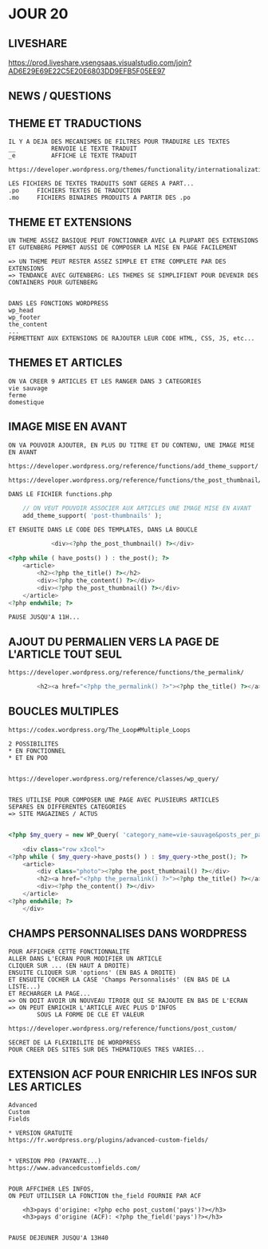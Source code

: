 # JOUR 20

## LIVESHARE

https://prod.liveshare.vsengsaas.visualstudio.com/join?AD6E29E69E22C5E20E6803DD9EFB5F05EE97

## NEWS / QUESTIONS


## THEME ET TRADUCTIONS

    IL Y A DEJA DES MECANISMES DE FILTRES POUR TRADUIRE LES TEXTES
    __          RENVOIE LE TEXTE TRADUIT
    _e          AFFICHE LE TEXTE TRADUIT

    https://developer.wordpress.org/themes/functionality/internationalization/

    LES FICHIERS DE TEXTES TRADUITS SONT GERES A PART...
    .po     FICHIERS TEXTES DE TRADUCTION
    .mo     FICHIERS BINAIRES PRODUITS A PARTIR DES .po

## THEME ET EXTENSIONS

    UN THEME ASSEZ BASIQUE PEUT FONCTIONNER AVEC LA PLUPART DES EXTENSIONS
    ET GUTENBERG PERMET AUSSI DE COMPOSER LA MISE EN PAGE FACILEMENT

    => UN THEME PEUT RESTER ASSEZ SIMPLE ET ETRE COMPLETE PAR DES EXTENSIONS
    => TENDANCE AVEC GUTENBERG: LES THEMES SE SIMPLIFIENT POUR DEVENIR DES CONTAINERS POUR GUTENBERG


    DANS LES FONCTIONS WORDPRESS
    wp_head
    wp_footer
    the_content
    ...
    PERMETTENT AUX EXTENSIONS DE RAJOUTER LEUR CODE HTML, CSS, JS, etc...


## THEMES ET ARTICLES

    ON VA CREER 9 ARTICLES ET LES RANGER DANS 3 CATEGORIES
    vie sauvage
    ferme
    domestique


## IMAGE MISE EN AVANT

    ON VA POUVOIR AJOUTER, EN PLUS DU TITRE ET DU CONTENU, UNE IMAGE MISE EN AVANT

    https://developer.wordpress.org/reference/functions/add_theme_support/

    https://developer.wordpress.org/reference/functions/the_post_thumbnail/

    DANS LE FICHIER functions.php

```php
    // ON VEUT POUVOIR ASSOCIER AUX ARTICLES UNE IMAGE MISE EN AVANT
    add_theme_support( 'post-thumbnails' );
```

    ET ENSUITE DANS LE CODE DES TEMPLATES, DANS LA BOUCLE

```php
            <div><?php the_post_thumbnail() ?></div>
```

```php
<?php while ( have_posts() ) : the_post(); ?>
    <article>
        <h2><?php the_title() ?></h2>
        <div><?php the_content() ?></div>
        <div><?php the_post_thumbnail() ?></div>
    </article>
<?php endwhile; ?>
```

    PAUSE JUSQU'A 11H...

## AJOUT DU PERMALIEN VERS LA PAGE DE L'ARTICLE TOUT SEUL

    https://developer.wordpress.org/reference/functions/the_permalink/

```php
        <h2><a href="<?php the_permalink() ?>"><?php the_title() ?></a></h2>
```


## BOUCLES MULTIPLES


    https://codex.wordpress.org/The_Loop#Multiple_Loops

    2 POSSIBILITES
    * EN FONCTIONNEL
    * ET EN POO


    https://developer.wordpress.org/reference/classes/wp_query/


    TRES UTILISE POUR COMPOSER UNE PAGE AVEC PLUSIEURS ARTICLES
    SEPARES EN DIFFERENTES CATEGORIES
    => SITE MAGAZINES / ACTUS

```php

<?php $my_query = new WP_Query( 'category_name=vie-sauvage&posts_per_page=10' ); ?>

    <div class="row x3col">
<?php while ( $my_query->have_posts() ) : $my_query->the_post(); ?>
    <article>
        <div class="photo"><?php the_post_thumbnail() ?></div>
        <h2><a href="<?php the_permalink() ?>"><?php the_title() ?></a></h2>
        <div><?php the_content() ?></div>
    </article>
<?php endwhile; ?>
    </div>

```

## CHAMPS PERSONNALISES DANS WORDPRESS

    POUR AFFICHER CETTE FONCTIONNALITE
    ALLER DANS L'ECRAN POUR MODIFIER UN ARTICLE
    CLIQUER SUR ... (EN HAUT A DROITE)
    ENSUITE CLIQUER SUR 'options' (EN BAS A DROITE)
    ET ENSUITE COCHER LA CASE 'Champs Personnalisés' (EN BAS DE LA LISTE...)
    ET RECHARGER LA PAGE...
    => ON DOIT AVOIR UN NOUVEAU TIROIR QUI SE RAJOUTE EN BAS DE L'ECRAN
    => ON PEUT ENRICHIR L'ARTICLE AVEC PLUS D'INFOS
            SOUS LA FORME DE CLE ET VALEUR

    https://developer.wordpress.org/reference/functions/post_custom/

    SECRET DE LA FLEXIBILITE DE WORDPRESS 
    POUR CREER DES SITES SUR DES THEMATIQUES TRES VARIES...

## EXTENSION ACF POUR ENRICHIR LES INFOS SUR LES ARTICLES

    Advanced
    Custom 
    Fields

    * VERSION GRATUITE
    https://fr.wordpress.org/plugins/advanced-custom-fields/


    * VERSION PRO (PAYANTE...) 
    https://www.advancedcustomfields.com/


    POUR AFFCIHER LES INFOS, 
    ON PEUT UTILISER LA FONCTION the_field FOURNIE PAR ACF

        <h3>pays d'origine: <?php echo post_custom('pays')?></h3>
        <h3>pays d'origine (ACF): <?php the_field('pays')?></h3>


    PAUSE DEJEUNER JUSQU'A 13H40

    



